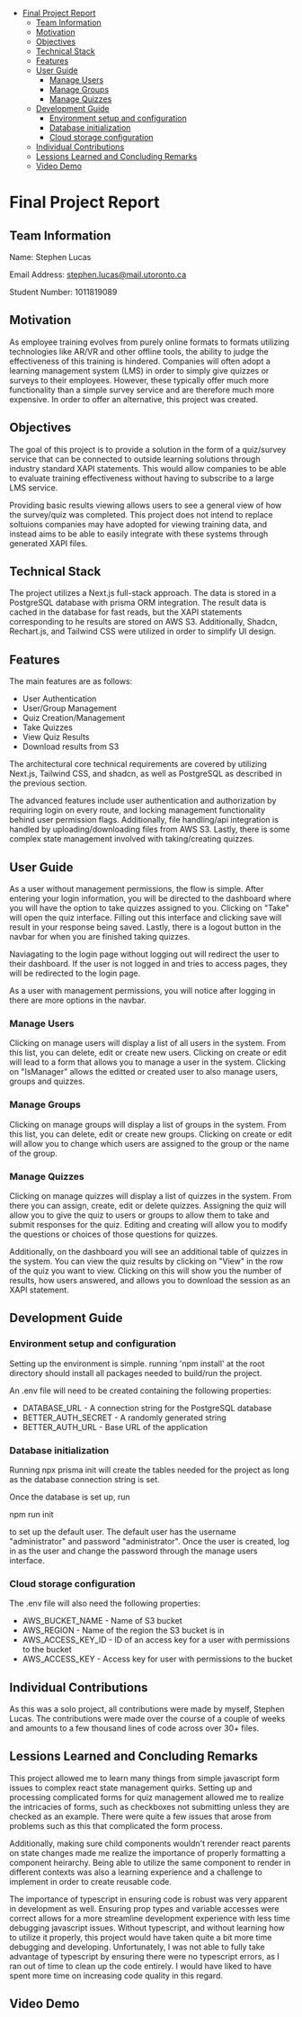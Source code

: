 - [Final Project Report](#final-project-report)
  - [Team Information](#team-information)
  - [Motivation](#motivation)
  - [Objectives](#objectives)
  - [Technical Stack](#technical-stack)
  - [Features](#features)
  - [User Guide](#user-guide)
    - [Manage Users](#manage-users)
    - [Manage Groups](#manage-groups)
    - [Manage Quizzes](#manage-quizzes)
  - [Development Guide](#development-guide)
    - [Environment setup and configuration](#environment-setup-and-configuration)
    - [Database initialization](#database-initialization)
    - [Cloud storage configuration](#cloud-storage-configuration)
  - [Individual Contributions](#individual-contributions)
  - [Lessions Learned and Concluding Remarks](#lessions-learned-and-concluding-remarks)
  - [Video Demo](#video-demo)

# Final Project Report
## Team Information
Name: Stephen Lucas

Email Address: stephen.lucas@mail.utoronto.ca

Student Number: 1011819089

## Motivation
As employee training evolves from purely online formats to formats utilizing technologies like AR/VR and other offline tools, the ability to judge the effectiveness of this training is hindered. Companies will often adopt a learning management system (LMS) in order to simply give quizzes or surveys to their employees. However, these typically offer much more functionality than a simple survey service and are therefore much more expensive. In order to offer an alternative, this project was created.

## Objectives

The goal of this project is to provide a solution in the form of a quiz/survey service that can be connected to outside learning solutions through industry standard XAPI statements. This would allow companies to be able to evaluate training effectiveness without having to subscribe to a large LMS service.

Providing basic results viewing allows users to see a general view of how the survey/quiz was completed. This project does not intend to replace soltuions companies may have adopted for viewing training data, and instead aims to be able to easily integrate with these systems through generated XAPI files.

## Technical Stack

The project utilizes a Next.js full-stack approach. The data is stored in a PostgreSQL database with prisma ORM integration. The result data is cached in the database for fast reads, but the XAPI statements corresponding to he results are stored on AWS S3. Additionally, Shadcn, Rechart.js, and Tailwind CSS were utilized in order to simplify UI design.

## Features

The main features are as follows: 
- User Authentication
- User/Group Management
- Quiz Creation/Management
- Take Quizzes
- View Quiz Results
- Download results from S3

The architectural core technical requirements are covered by utilizing Next.js, Tailwind CSS, and shadcn, as well as PostgreSQL as described in the previous section.

The advanced features include user authentication and authorization by requiring login on every route, and locking management functionality behind user permission flags. Additionally, file handling/api integration is handled by uploading/downloading files from AWS S3. Lastly, there is some complex state management involved with taking/creating quizzes.

## User Guide

As a user without management permissions, the flow is simple. After entering your login information, you will be directed to the dashboard where you will have the option to take quizzes assigned to you. Clicking on "Take" will open the quiz interface. Filling out this interface and clicking save will result in your response being saved. Lastly, there is a logout button in the navbar for when you are finished taking quizzes.

Naviagating to the login page without logging out will redirect the user to their dashboard. If the user is not logged in and tries to access pages, they will be redirected to the login page.

As a user with management permissions, you will notice after logging in there are more options in the navbar.

### Manage Users
Clicking on manage users will display a list of all users in the system. From this list, you can delete, edit or create new users. Clicking on create or edit will lead to a form that allows you to manage a user in the system. Clicking on "IsManager" allows the editted or created user to also manage users, groups and quizzes.

### Manage Groups
Clicking on manage groups will display a list of groups in the system. From this list, you can delete, edit or create new groups. Clicking on create or edit will allow you to change which users are assigned to the group or the name of the group.

### Manage Quizzes
Clicking on manage quizzes will display a list of quizzes in the system. From there you can assign, create, edit or delete quizzes. Assigning the quiz will allow you to give the quiz to users or groups to allow them to take and submit responses for the quiz. Editing and creating will allow you to modify the questions or choices of those questions for quizzes.

Additionally, on the dashboard you will see an additional table of quizzes in the system. You can view the quiz results by clicking on "View" in the row of the quiz you want to view. Clicking on this will show you the number of results, how users answered, and allows you to download the session as an XAPI statement.

## Development Guide

### Environment setup and configuration
Setting up the environment is simple. running 'npm install' at the root directory should install all packages needed to build/run the project.

An .env file will need to be created containing the following properties:

- DATABASE_URL - A connection string for the PostgreSQL database
- BETTER_AUTH_SECRET - A randomly generated string 
- BETTER_AUTH_URL - Base URL of the application

### Database initialization
Running npx prisma init will create the tables needed for the project as long as the database connection string is set.

Once the database is set up, run

npm run init

to set up the default user. The default user has the username "administrator" and password "administrator". Once the user is created, log in as the user and change the password through the manage users interface.

### Cloud storage configuration
The .env file will also need the following properties:

- AWS_BUCKET_NAME - Name of S3 bucket
- AWS_REGION - Name of the region the S3 bucket is in
- AWS_ACCESS_KEY_ID - ID of an access key for a user with permissions to the bucket
- AWS_ACCESS_KEY - Access key for user with permissions to the bucket

## Individual Contributions
As this was a solo project, all contributions were made by myself, Stephen Lucas.  The contributions were made over the course of a couple of weeks and amounts to a few thousand lines of code across over 30+ files.

## Lessions Learned and Concluding Remarks
This project allowed me to learn many things from simple javascript form issues to complex react state management quirks. Setting up and processing complicated forms for quiz management allowed me to realize the intricacies of forms, such as checkboxes not submitting unless they are checked as an example. There were quite a few issues that arose from problems such as this that complicated the form process.

Additionally, making sure child components wouldn't rerender react parents on state changes made me realize the importance of properly formatting a component heirarchy. Being able to utilize the same component to render in different contexts was also a learning experience and a challenge to implement in order to create reusable code.

The importance of typescript in ensuring code is robust was very apparent in development as well. Ensuring prop types and variable accesses were correct allows for a more streamline development experience with less time debugging javascript issues. Without typescript, and without learning how to utilize it properly, this project would have taken quite a bit more time debugging and developing. Unfortunately, I was not able to fully take advantage of typescript by ensuring there were no typescript errors, as I ran out of time to clean up the code entirely. I would have liked to have spent more time on increasing code quality in this regard.



## Video Demo